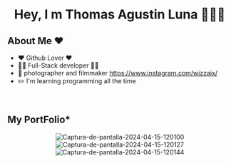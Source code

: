<div align="center">
<h1 align="center">Hey, I m <B>Thomas Agustin Luna</B> 👋👋👋</h1>
</div>




## About Me ❤️

- ❤️ Github Lover ❤️
- 👨‍💻 Full-Stack developer 👨‍💻
- 🎥 photographer and filmmaker https://www.instagram.com/wizzaix/
- ✏️ I'm learning programming all the time
<br>

## My PortFolio*
<div align="center">
<img src="https://i.ibb.co/cQjgX5R/Captura-de-pantalla-2024-04-15-120100.png" alt="Captura-de-pantalla-2024-04-15-120100">
</div>
<div align="center">
<img src="https://i.ibb.co/H7rBBfb/Captura-de-pantalla-2024-04-15-120127.png" alt="Captura-de-pantalla-2024-04-15-120127">
</div>
<div align="center">
<img src="https://i.ibb.co/tMF0pZH/Captura-de-pantalla-2024-04-15-120144.png" alt="Captura-de-pantalla-2024-04-15-120144">
</div>





